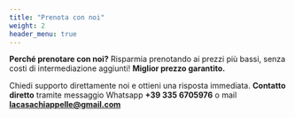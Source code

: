 ```yaml
---
title: "Prenota con noi"
weight: 2
header_menu: true
---
```

**Perché prenotare con noi?** Risparmia prenotando ai prezzi più bassi, senza costi di intermediazione aggiunti!
 **Miglior prezzo garantito.**

Chiedi supporto direttamente noi e ottieni una risposta immediata. **Contatto diretto** tramite messaggio  Whatsapp **+39 335 6705976** o mail **lacasachiappelle@gmail.com**